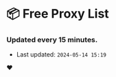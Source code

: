 # :package: Free Proxy List
### Updated every 15 minutes.

- Last updated: `2024-05-14 15:19`

:heart:
